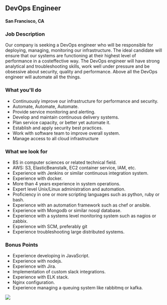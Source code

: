 ## DevOps Engineer 
#### San Francisco, CA

### Job Description
Our company is seeking a DevOps engineer who will be responsible for deploying, managing, monitoring our infrastructure. The ideal candidate will ensure that our systems are functioning at their highest level of performance in a cost­effective way.  The DevOps engineer will have strong analytical and troubleshooting skills, work well under pressure and be obsessive about security, quality and performance.  Above all the DevOps engineer will automate all the things.

### What you'll do
+ Continuously improve our infrastructure for performance and security.
+ Automate, Automate, Automate.
+ Provide service monitoring and alerting.
+ Develop and maintain continuous delivery systems.
+ Plan service capacity, or better yet automate it.
+ Establish and apply security best practices.
+ Work with software team to improve overall system.
+ Manage access to all cloud infrastructure

### What we look for
+ BS in computer sciences or related technical field.
+ AWS: S3, ElasticBeanstalk, EC2 container service, IAM, etc.
+ Experience with Jenkins or similar continuous integration system.
+ Experience with docker.
+ More than 4 years experience in system operations.
+ Expert level Unix/Linux administration and automation.
+ Proficiency in one or more scripting languages such as python, ruby or bash.
+ Experience with an automation framework such as chef or ansible.
+ Experience with Mongodb or similar nosql database.
+ Experience with a systems level monitoring system such as nagios or zabbix.
+ Experience with SCM, preferably git
+ Experience troubleshooting large distributed systems.

### Bonus Points
+ Experience developing in JavaScript.
+ Experience with nodejs.
+ Experience with Jira.
+ Implementation of custom slack integrations.
+ Experience with ELK stack.
+ Nginx configuration.
+ Experience managing a queuing system like rabbitmq or kafka.


[<img src="https://dabuttonfactory.com/button.png?t=Apply&f=Calibri-Bold&ts=24&tc=fff&tshs=1&tshc=000&hp=20&vp=8&c=5&bgt=gradient&bgc=3d85c6&ebgc=073763">](https://localhost:3000/users/auth/github?job_id=qxvndxn0-devops-engineer/)
